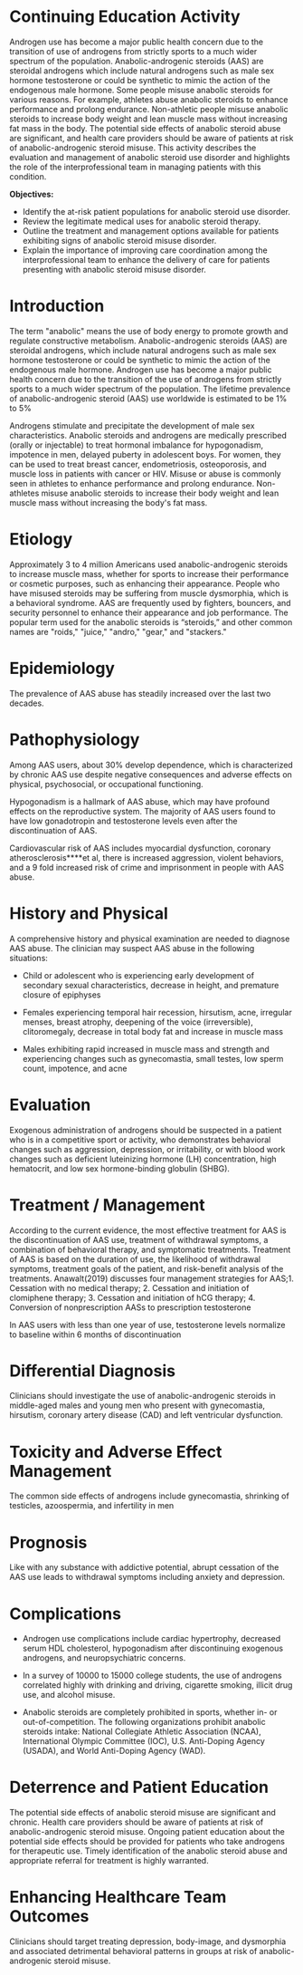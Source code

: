 # Continuing Education Activity

Androgen use has become a major public health concern due to the transition of use of androgens from strictly sports to a much wider spectrum of the population. Anabolic-androgenic steroids (AAS) are steroidal androgens which include natural androgens such as male sex hormone testosterone or could be synthetic to mimic the action of the endogenous male hormone. Some people misuse anabolic steroids for various reasons. For example, athletes abuse anabolic steroids to enhance performance and prolong endurance. Non-athletic people misuse anabolic steroids to increase body weight and lean muscle mass without increasing fat mass in the body. The potential side effects of anabolic steroid abuse are significant, and health care providers should be aware of patients at risk of anabolic-androgenic steroid misuse. This activity describes the evaluation and management of anabolic steroid use disorder and highlights the role of the interprofessional team in managing patients with this condition.

**Objectives:**
- Identify the at-risk patient populations for anabolic steroid use disorder.
- Review the legitimate medical uses for anabolic steroid therapy.
- Outline the treatment and management options available for patients exhibiting signs of anabolic steroid misuse disorder.
- Explain the importance of improving care coordination among the interprofessional team to enhance the delivery of care for patients presenting with anabolic steroid misuse disorder.

# Introduction

The term "anabolic" means the use of body energy to promote growth and regulate constructive metabolism. Anabolic-androgenic steroids (AAS) are steroidal androgens, which include natural androgens such as male sex hormone testosterone or could be synthetic to mimic the action of the endogenous male hormone. Androgen use has become a major public health concern due to the transition of the use of androgens from strictly sports to a much wider spectrum of the population. The lifetime prevalence of anabolic-androgenic steroid (AAS) use worldwide is estimated to be 1% to 5%

Androgens stimulate and precipitate the development of male sex characteristics. Anabolic steroids and androgens are medically prescribed (orally or injectable) to treat hormonal imbalance for hypogonadism, impotence in men, delayed puberty in adolescent boys. For women, they can be used to treat breast cancer, endometriosis, osteoporosis, and muscle loss in patients with cancer or HIV. Misuse or abuse is commonly seen in athletes to enhance performance and prolong endurance. Non-athletes misuse anabolic steroids to increase their body weight and lean muscle mass without increasing the body's fat mass.

# Etiology

Approximately 3 to 4 million Americans used anabolic-androgenic steroids to increase muscle mass, whether for sports to increase their performance or cosmetic purposes, such as enhancing their appearance. People who have misused steroids may be suffering from muscle dysmorphia, which is a behavioral syndrome. AAS are frequently used by fighters, bouncers, and security personnel to enhance their appearance and job performance. The popular term used for the anabolic steroids is “steroids,” and other common names are "roids," "juice," "andro," "gear," and "stackers."

# Epidemiology

The prevalence of AAS abuse has steadily increased over the last two decades.

# Pathophysiology

Among AAS users, about 30% develop dependence, which is characterized by chronic AAS use despite negative consequences and adverse effects on physical, psychosocial, or occupational functioning.

Hypogonadism is a hallmark of AAS abuse, which may have profound effects on the reproductive system. The majority of AAS users found to have low gonadotropin and testosterone levels even after the discontinuation of AAS.

Cardiovascular risk of AAS includes myocardial dysfunction, coronary atherosclerosis****et al, there is increased aggression, violent behaviors, and a 9 fold increased risk of crime and imprisonment in people with AAS abuse.

# History and Physical

A comprehensive history and physical examination are needed to diagnose AAS abuse. The clinician may suspect AAS abuse in the following situations:

- Child or adolescent who is experiencing early development of secondary sexual characteristics, decrease in height, and premature closure of epiphyses

- Females experiencing temporal hair recession, hirsutism, acne, irregular menses, breast atrophy, deepening of the voice (irreversible), clitoromegaly, decrease in total body fat and increase in muscle mass

- Males exhibiting rapid increased in muscle mass and strength and experiencing changes such as gynecomastia, small testes, low sperm count, impotence, and acne

# Evaluation

Exogenous administration of androgens should be suspected in a patient who is in a competitive sport or activity, who demonstrates behavioral changes such as aggression, depression, or irritability, or with blood work changes such as deficient luteinizing hormone (LH) concentration, high hematocrit, and low sex hormone-binding globulin (SHBG).

# Treatment / Management

According to the current evidence, the most effective treatment for AAS is the discontinuation of AAS use, treatment of withdrawal symptoms, a combination of behavioral therapy, and symptomatic treatments. Treatment of AAS is based on the duration of use, the likelihood of withdrawal symptoms, treatment goals of the patient, and risk-benefit analysis of the treatments. Anawalt(2019) discusses four management strategies for AAS;1. Cessation with no medical therapy; 2. Cessation and initiation of clomiphene therapy; 3. Cessation and initiation of hCG therapy; 4. Conversion of nonprescription AASs to prescription testosterone

In AAS users with less than one year of use, testosterone levels normalize to baseline within 6 months of discontinuation

# Differential Diagnosis

Clinicians should investigate the use of anabolic-androgenic steroids in middle-aged males and young men who present with gynecomastia, hirsutism, coronary artery disease (CAD) and left ventricular dysfunction.

# Toxicity and Adverse Effect Management

The common side effects of androgens include gynecomastia, shrinking of testicles, azoospermia, and infertility in men

# Prognosis

Like with any substance with addictive potential, abrupt cessation of the AAS use leads to withdrawal symptoms including anxiety and depression.

# Complications

- Androgen use complications include cardiac hypertrophy, decreased serum HDL cholesterol, hypogonadism after discontinuing exogenous androgens, and neuropsychiatric concerns.

- In a survey of 10000 to 15000 college students, the use of androgens correlated highly with drinking and driving, cigarette smoking, illicit drug use, and alcohol misuse.

- Anabolic steroids are completely prohibited in sports, whether in- or out-of-competition. The following organizations prohibit anabolic steroids intake: National Collegiate Athletic Association (NCAA), International Olympic Committee (IOC), U.S. Anti-Doping Agency (USADA), and World Anti-Doping Agency (WAD).

# Deterrence and Patient Education

The potential side effects of anabolic steroid misuse are significant and chronic. Health care providers should be aware of patients at risk of anabolic-androgenic steroid misuse. Ongoing patient education about the potential side effects should be provided for patients who take androgens for therapeutic use. Timely identification of the anabolic steroid abuse and appropriate referral for treatment is highly warranted.

# Enhancing Healthcare Team Outcomes

Clinicians should target treating depression, body-image, and dysmorphia and associated detrimental behavioral patterns in groups at risk of anabolic-androgenic steroid misuse.